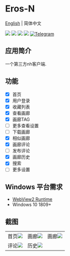 # Eros-N
[English](https://github.com/honjow/eros_n/blob/master/README.md) | 简体中文

[![](https://img.shields.io/github/downloads/honjow/eros_n/total.svg)](https://gitHub.com/honjow/eros_n/releases)
[![](https://img.shields.io/github/downloads/honjow/eros_n/latest/total)](https://github.com/honjow/eros_n/releases/latest)
[![](https://img.shields.io/github/v/release/honjow/eros_n)](https://github.com/honjow/eros_n/releases/latest)
[![](https://img.shields.io/github/stars/honjow/eros_n)]()
[![Telegram](https://img.shields.io/badge/chat-on%20Telegram-blue.svg)](https://t.me/joinchat/AEj27KMQe0JiMmUx)


## 应用简介
一个第三方nh客户端.

## 功能
- [x] 首页
- [x] 用户登录
- [x] 收藏列表
- [x] 查看画廊
- [x] 画廊TAG
- [ ] 更多查看设置
- [ ] 下载画廊
- [x] 相似画廊
- [x] 画廊评论
- [ ] 发布评论
- [x] 画廊历史
- [x] 搜索
- [ ] 更多设置

## Windows 平台需求
- [WebView2 Runtime](https://developer.microsoft.com/en-us/microsoft-edge/webview2/)
- Windows 10 1809+

## 截图
|                                                                                         |                                                                                         |                                                                                         |
|:---------------------------------------------------------------------------------------:|:---------------------------------------------------------------------------------------:|:---------------------------------------------------------------------------------------:|
|  首页![](https://raw.githubusercontent.com/honjow/eros_n/master/screenshots/home_1.jpg)   | 画廊![](https://raw.githubusercontent.com/honjow/eros_n/master/screenshots/gallery_1.jpg) | 画廊![](https://raw.githubusercontent.com/honjow/eros_n/master/screenshots/gallery_2.jpg) |
| 评论![](https://raw.githubusercontent.com/honjow/eros_n/master/screenshots/comment_1.jpg) | 历史![](https://raw.githubusercontent.com/honjow/eros_n/master/screenshots/history_1.jpg) ||

